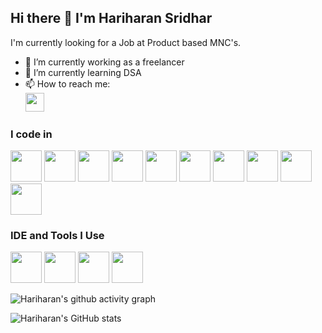 ## Hi there 👋 I'm Hariharan Sridhar

I'm currently looking for a Job at Product based MNC's.

- 🔭 I’m currently working as a freelancer
- 🌱 I’m currently learning DSA
- 📫 How to reach me: <br />  [<img height="30" width="30"  src="https://img.icons8.com/?size=100&id=oWiuH0jFiU0R&format=png&color=000000" />](https://t.me/iamhariharansridhar)

### I code in
<img height="50" width="50" src="https://img.icons8.com/color/48/000000/java-coffee-cup-logo.png" /> <img height="50" width="50" src="https://img.icons8.com/color/48/000000/spring-logo.png"/>
  <img height="50" width="50" src="https://img.icons8.com/color/48/000000/mysql-logo.png"/>  <img height="50" width="50" src="https://img.icons8.com/color/48/000000/c-programming.png" />  <img height="50" width="50" src="https://img.icons8.com/color/48/000000/c-plus-plus-logo.png" />  <img height="50" width="50" src="https://img.icons8.com/color/48/000000/python.png" />  <img height="50" width="50" src="https://img.icons8.com/color/48/000000/html-5.png" />  <img height="50" width="50" src="https://img.icons8.com/color/48/000000/css3.png" />  <img height="50" width="50" src="https://img.icons8.com/color/48/000000/bootstrap.png" />  <img height="50" width="50" src="https://img.icons8.com/color/48/000000/javascript.png"/> 

### IDE and Tools I Use
<img height="50" width="50" src="https://img.icons8.com/?size=100&id=61466&format=png&color=000000"/>  <img height="50" width="50" src="https://img.icons8.com/color/48/000000/visual-studio-code-2019.png"/>  <img height="50" width="50" src="https://img.icons8.com/color/48/000000/pycharm.png"/>  <img height="50" src="https://img.icons8.com/color/480/null/obsidian--v1.png" /> 

![Hariharan's github activity graph](https://github-readme-activity-graph.vercel.app/graph?username=hari-shadow&bg_color=000000&color=ffffff&line=51f565&point=ffffff&area=true&hide_border=true)

![Hariharan's GitHub stats](https://github-readme-stats.vercel.app/api?username=hari-shadow&theme=dark&show_icons=true&&hide=issues,contribs)

<!-- [![Leetcode Stats](https://leetcard.jacoblin.cool/hariharanlaligam?ext=contest&theme=dark)](https://leetcode.com/hariharanlaligam) -->

